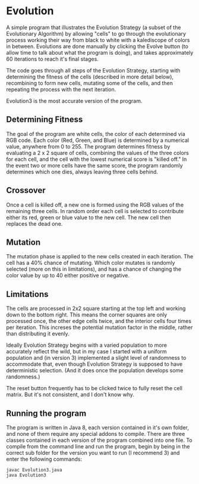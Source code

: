 # Evolution

A simple program that illustrates the Evolution Strategy (a subset of the Evolutionary Algorithm) by allowing "cells" to go through the evolutionary process working their way from black to white with a kalediscope of colors in between. Evolutions are done manually by clicking the Evolve button (to allow time to talk about what the program is doing), and takes approximately 60 iterations to reach it's final stages.

The code goes through all steps of the Evolution Strategy, starting with determining the fitness of the cells (described in more detail below), recombining to form new cells, mutating some of the cells, and then repeating the process with the next iteration.

Evolution3 is the most accurate version of the program.

## Determining Fitness

The goal of the program are white cells, the color of each determined via RGB code. Each color (Red, Green, and Blue) is determined by a numerical value, anywhere from 0 to 255. The program determines fitness by evaluating a 2 x 2 square of cells, combining the values of the three colors for each cell, and the cell with the lowest numerical score is "killed off." In the event two or more cells have the same score, the program randomly determines which one dies, always leaving three cells behind.

## Crossover

Once a cell is killed off, a new one is formed using the RGB values of the remaining three cells. In random order each cell is selected to contribute either its red, green or blue value to the new cell. The new cell then replaces the dead one.

## Mutation

The mutation phase is applied to the new cells created in each iteration. The cell has a 40% chance of mutating. Which color mutates is randomly selected (more on this in limitations), and has a chance of changing the color value by up to 40 either positive or negative.

## Limitations

The cells are processed in 2x2 square starting at the top left and working down to the bottom right. This means the corner squares are only processed once, the other edge cells twice, and the interior cells four times per iteration. This increses the potential mutation factor in the middle, rather than distributing it evenly.

Ideally Evolution Strategy begins with a varied population to more accurately reflect the wild, but in my case I started with a uniform population and (in version 3) implemented a slight level of randomness to accommodate that, even though Evolution Strategy is supposed to have deterministic selection. (And it does once the population develops some randomness.)

The reset button frequently has to be clicked twice to fully reset the cell matrix. But it's not consistent, and I don't know why.

## Running the program

The program is written in Java 8, each version contained in it's own folder, and none of them require any special addons to compile. There are three classes contained in each version of the program combined into one file. To compile from the command line and run the program, begin by being in the correct sub folder for the version you want to run (I recommend 3) and enter the following commands:

	javac Evolution3.java
	java Evolution3

